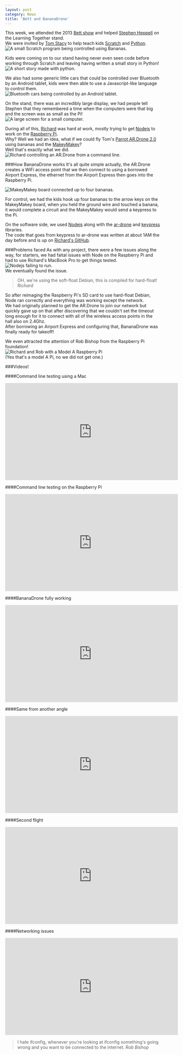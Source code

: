 ```yaml
---
layout: post
category: News
title: 'Bett and BananaDrone'
---
```


This week, we attended the 2013 [Bett show](http://www.bettshow.com) and helped [Stephen Heppell](http://heppell.net) on the Learning Together stand.  
We were invited by [Tom Stacy](https://www.twitter.com/Code_ED) to help teach kids [Scratch](http://scratch.mit.edu/) and [Python](http://www.python.org/).  
![A small Scratch program being controlled using Bananas.](img/scratch-bananas.jpg)

<!--break-->

Kids were coming on to our stand having never even seen code before working through Scratch and leaving having written a small story in Python!  
![A short story made with python.](img/python-story.jpg)

We also had some generic little cars that could be controlled over Bluetooth by an Android tablet, kids were then able to use a Javascript-like language to control them.  
![Bluetooth cars being controlled by an Android tablet.](img/bluetooth-cars.jpg)

On the stand, there was an incredibly large display, we had people tell Stephen that they remembered a time when the computers were that big and the screen was as small as the Pi!  
![A large screen for a small computer.](img/big-pi-screen.jpg)

During all of this, [Richard](/members/richardr) was hard at work, mostly trying to get [Nodejs](http://www.nodejs.org) to work on the [Raspberry Pi](http://www.raspberrypi.org).  
Why? Well we had an idea, what if we could fly Tom's [Parrot AR.Drone 2.0](http://ardrone2.parrot.com/) using bananas and the [MakeyMakey](http://www.makeymakey.com)?  
Well that's exactly what we did.  
![Richard controlling an AR.Drone from a command line.](img/bananadrone-in-action.jpg)

###How BananaDrone works
It's all quite simple actually, the AR.Drone creates a WiFi access point that we then connect to using a borrowed Airport Express, the ethernet from the Airport Express then goes into the Raspberry Pi.

![MakeyMakey board connected up to four bananas.](img/makeybananas.jpg)

For control, we had the kids hook up four bananas to the arrow keys on the MakeyMakey board, when you held the ground wire and touched a banana, it would complete a circuit and the MakeyMakey would send a keypress to the Pi.

On the software side, we used [Nodejs](http://www.nodejs.org) along with the [ar-drone](https://github.com/felixge/node-ar-drone) and [keypress](https://github.com/TooTallNate/keypress) libraries.  
The code that goes from keypress to ar-drone was written at about 1AM the day before and is up on [Richard's GitHub](https://github.com/NekomimiScience/Banana-drone).

###Problems faced
As with any project, there were a few issues along the way, for starters, we had faital issues with Node on the Raspberry Pi and had to use Richard's MacBook Pro to get things tested.  
![Nodejs failing to run.](img/node-fail.jpg)  
We eventually found the issue.

<blockquote>
  <p>OH, we're using the soft-float Debian, this is compiled for hard-float!
  <cite>Richard</cite></p>
</blockquote>

So after reimaging the Raspberry Pi's SD card to use hard-float Debian, Node ran correctly and everything was working except the network.  
We had originally planned to get the AR.Drone to join our network but quickly gave up on that after discovering that we couldn't set the timeout long enough for it to connect with all of the wireless access points in the hall also on 2.4Ghz.  
After borrowing an Airport Express and configuring that, BananaDrone was finally ready for takeoff!

We even attracted the attention of Rob Bishop from the Raspberry Pi foundation!  
![Richard and Rob with a Model A Raspberry Pi](img/richard-and-rob.jpg)  
(Yes that's a model A Pi, no we did not get one.)

###Videos!

####Command line testing using a Mac
<div class="flex-video widescreen">
  <iframe width="560" height="315" src="http://www.youtube.com/embed/G_BJ-xwGzrA" frameborder="0" allowfullscreen></iframe>
</div>

####Command line testing on the Raspberry Pi
<div class="flex-video widescreen">
  <iframe width="560" height="315" src="http://www.youtube.com/embed/ClMjevPWeIY" frameborder="0" allowfullscreen></iframe>
</div>

####BananaDrone fully working
<div class="flex-video widescreen">
  <iframe width="560" height="315" src="http://www.youtube.com/embed/XfC4RvgQTJE" frameborder="0" allowfullscreen></iframe>
</div>

####Same from another angle
<div class="flex-video widescreen">
  <iframe width="560" height="315" src="http://www.youtube.com/embed/c3SnecpXTS0" frameborder="0" allowfullscreen></iframe>
</div>

####Second flight
<div class="flex-video widescreen">
  <iframe width="560" height="315" src="http://www.youtube.com/embed/muzVxcOZFGM" frameborder="0" allowfullscreen></iframe>
</div>

####Networking issues
<div class="flex-video widescreen">
  <iframe width="560" height="315" src="http://www.youtube.com/embed/XmQTzxvua3Q" frameborder="0" allowfullscreen></iframe>
</div>
<blockquote>
  <p>I hate ifconfig, whenever you're looking at ifconfig something's going wrong and you want to be connected to the internet.
  <cite>Rob Bishop</cite></p>
</blockquote>